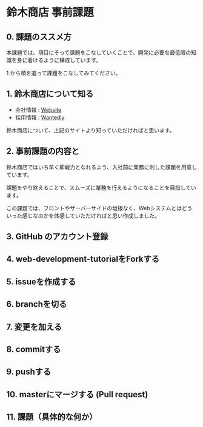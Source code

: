 # 鈴木商店 事前課題

## 0. 課題のススメ方
本課題では、項目にそって課題をこなしていくことで、開発に必要な最低限の知識を身に着けるように構成しています。

1 から順を追って課題をこなしてみてください。

## 1. 鈴木商店について知る

- 会社情報 : [Website](https://www.suzukishouten.co.jp/)
- 採用情報 : [Wantedly](https://www.wantedly.com/companies/suzukishouten)

鈴木商店について、上記のサイトより知っていただければと思います。

## 2. 事前課題の内容と
鈴木商店ではいち早く即戦力となれるよう、入社前に業務に則した課題を用意しています。

課題をやり終えることで、スムーズに業務を行えるようになることを目指しています。

この課題では、フロントやサーバーサイドの垣根なく、Webシステムとはどういった感じなのかを体感していただければと思い作成しました。

## 3. GitHub のアカウント登録

## 4. web-development-tutorialをForkする

## 5. issueを作成する

## 6. branchを切る

## 7. 変更を加える

## 8. commitする

## 9. pushする

## 10. masterにマージする (Pull request)

## 11. 課題（具体的な何か）
